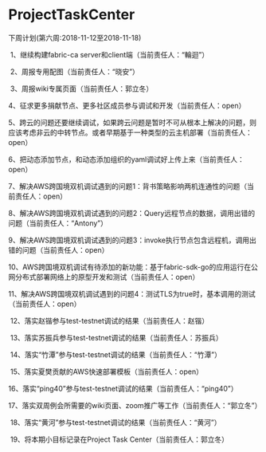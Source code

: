 # ProjectTaskCenter
下周计划(第六周:2018-11-12至2018-11-18)

​        1、继续构建fabric-ca server和client端（当前责任人：“輪迴”）

​        2、周报专用配图（当前责任人：“晓安”）

​        3、周报wiki专属页面（当前责任人：郭立冬）

​        4、征求更多捐献节点、更多社区成员参与调试和开发（当前责任人：open）

​        5、跨云的问题还要继续调试，如果跨云问题是暂时不可从根本上解决的问题，则应该考虑非云的中转节点。或者早期基于一种类型的云主机部署（当前责任人：open）

​        6、把动态添加节点，和动态添加组织的yaml调试好上传上来（当前责任人：open）

​        7、解决AWS跨国境双机调试遇到的问题1：背书策略影响两机连通性的问题（当前责任人：open）

​        8、解决AWS跨国境双机调试遇到的问题2：Query远程节点的数据，调用出错的问题（当前责任人：“Antony”）

​        9、解决AWS跨国境双机调试遇到的问题3：invoke执行节点包含远程机，调用出错的问题（当前责任人：open）

​        10、AWS跨国境双机调试有待添加的新功能：基于fabric-sdk-go的应用运行在公网分布式部署网络上的原型开发和测试（当前责任人：open）

​        11、解决AWS跨国境双机调试遇到的问题4：测试TLS为true时，基本调用的测试（当前责任人：open）

​        12、落实赵锴参与test-testnet调试的结果（当前责任人：赵锴）

​        13、落实苏振兵参与test-testnet调试的结果（当前责任人：苏振兵）

​        14、落实“竹潭”参与test-testnet调试的结果（当前责任人：“竹潭”）

​        15、落实夏樊贡献的AWS快速部署模板（当前责任人：open）

​        16、落实“ping40”参与test-testnet调试的结果（当前责任人：“ping40”）

​        17、落实双周例会所需要的wiki页面、zoom推广等工作（当前责任人：“郭立冬”）

​        18、落实“黄河”参与test-testnet调试的结果（当前责任人：“黄河”）

​        19、将本期小目标记录在Project Task Center（当前责任人：郭立冬）